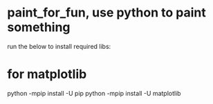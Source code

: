 # paint_for_fun, use python to paint something

run the below to install required libs:

# for matplotlib
python -mpip install -U pip
python -mpip install -U matplotlib
